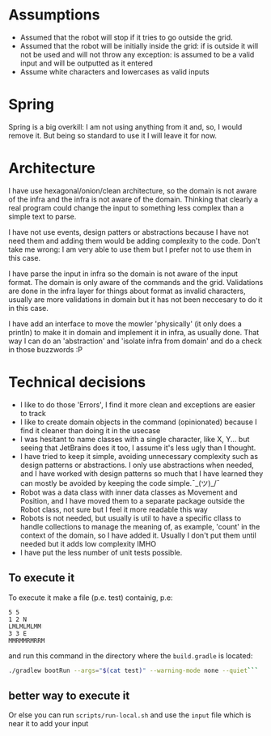 # Assumptions 
* Assumed that the robot will stop if it tries to go outside the grid.
* Assumed that the robot will be initially inside the grid: if is outside it will not be used and will not throw any exception: is assumed to be a valid input and will be outputted as it entered
* Assume white characters and lowercases as valid inputs

# Spring 

Spring is a big overkill: I am not using anything from it and, so, I would remove it. But being so standard to use it I will leave it for now.

# Architecture

I have use hexagonal/onion/clean architecture, so the domain is not aware of the infra and the infra is not aware of the domain. Thinking that clearly a real program could change the input to something less complex than a simple text to parse.

I have not use events, design patters or abstractions because I have not need them and adding them would be adding complexity to the code. Don't take me wrong: I am very able to use them but I prefer not to use them in this case.

I have parse the input in infra so the domain is not aware of the input format. The domain is only aware of the commands and the grid. Validations are done in the infra layer for things about format as invalid characters, usually are more validations in domain but it has not been neccesary to do it in this case.

I have add an interface to move the mowler 'physically' (it only does a println) to make it in domain and implement it in infra, as usually done. That way I can do an 'abstraction' and 'isolate infra from domain' and do a check in those buzzwords :P 

# Technical decisions

* I like to do those 'Errors', I find it more clean and exceptions are easier to track
* I like to create domain objects in the command (opinionated) because I find it cleaner than doing it in the usecase
* I was hesitant to name classes with a single character, like X, Y... but seeing that JetBrains does it too, I assume it's less ugly than I thought.
* I have tried to keep it simple, avoiding unnecessary complexity such as design patterns or abstractions. I only use abstractions when needed, and I have worked with design patterns so much that I have learned they can mostly be avoided by keeping the code simple.¯\_(ツ)_/¯
* Robot was a data class with inner data classes as Movement and Position, and I have moved them to a separate package outside the Robot class, not sure but I feel it more readable this way
* Robots is not needed, but usually is util to have a specific cllass to handle collections to manage the meaning of, as example, 'count' in the context of the domain, so I have added it. Usually I don't put them until needed but it adds low complexity IMHO
* I have put the less number of unit tests possible.

## To execute it

To execute it make a file (p.e. test) containig, p.e:
```
5 5
1 2 N
LMLMLMLMM
3 3 E
MMRMMRMRRM
```

and run this command in the directory where the `build.gradle` is located:

```bash
./gradlew bootRun --args="$(cat test)" --warning-mode none --quiet```
```

## better way to execute it

Or else you can run ```scripts/run-local.sh``` and use the ```input``` file which is near it to add your input

